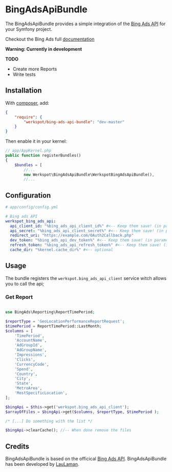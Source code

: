 BingAdsApiBundle
===============
The BingAdsApiBundle provides a simple integration of the [Bing Ads API][bingadsapi] for your Symfony project.

Checkout the Bing Ads full [documentation][bingDocumentation]

**Warning: Currently in development**

**TODO**
- Create more Reports
- Write tests


Installation
------------
With [composer](http://packagist.org), add:

```json
{
    "require": {
        "werkspot/bing-ads-api-bundle": "dev-master"
    }
}
```

Then enable it in your kernel:

```php
// app/AppKernel.php
public function registerBundles()
{
    $bundles = [
        //...
        new Werkspot\BingAdsApiBundle\WerkspotBingAdsApiBundle(),
        //...
```
Configuration
-------------
```yaml
# app/config/config.yml

# Bing ads API
werkspot_bing_ads_api:
  api_client_id: "%bing_ads_api_client_id%" #<-- Keep them save! (in parameters.yml)
  api_secret: "%bing_ads_api_client_secret%" #<-- Keep them save! (in parameters.yml)
  redirect_uri: "https://example.com/OAuth2Callback.php"
  dev_token: "%bing_ads_api_dev_token%" #<-- Keep them save! (in parameters.yml)
  refresh_token: "%bing_ads_api_refresh_token%" #<-- Keep them save! (in parameters.yml)
  cache_dir: "%kernel.cache_dir%" #<-- optional
```

Usage
-----

The bundle registers the `werkspot.bing_ads_api_client` service witch allows you to call the api;

### Get Report

```php

use BingAds\Reporting\ReportTimePeriod;

$reportType = 'GeoLocationPerformanceReportRequest';
$timePeriod = ReportTimePeriod::LastMonth;
$columns = [
    'TimePeriod',
    'AccountName',
    'AdGroupId',
    'AdGroupName',
    'Impressions',
    'Clicks',
    'CurrencyCode',
    'Spend',
    'Country',
    'City',
    'State',
    'MetroArea',
    'MostSpecificLocation',
];

$bingApi = $this->get('werkspot.bing_ads_api_client');
$arrayOfFiles = $bingApi->get($columns, $reportType, $timePeriod );

/* [...] Do something with the list */

$bingApi->clearCache(); //-- When done remove the files
```


Credits
-------

BingAdsApiBundle is based on the officical [Bing Ads API][bingadsapi].
BingAdsApiBundle has been developed by [LauLaman][LauLaman].

[bingadsapi]: https://code.msdn.microsoft.com/Bing-Ads-API-Version-9-in-fb27761f
[bingDocumentation]: https://developers.bingads.microsoft.com/
[LauLaman]: https://github.com/LauLaman
